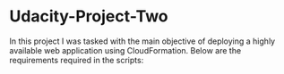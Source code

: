 # Udacity-Project-Two
In this project I was tasked with the main objective of deploying a highly available web application using CloudFormation. Below are the requirements required in the scripts: 
